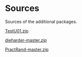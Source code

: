 # Sources

Sources of the additional packages.

[TestU01.zip](https://simul.iro.umontreal.ca/testu01/tu01.html)

[dieharder-master.zip](https://github.com/eddelbuettel/dieharder)

[PractRand-master.zip](https://github.com/MartyMacGyver/PractRand)
